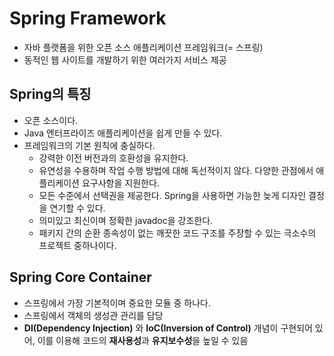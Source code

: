 # Spring Framework
- 자바 플랫폼을 위한 오픈 소스 애플리케이션 프레임워크(= 스프링)
- 동적인 웹 사이트를 개발하기 위한 여러가지 서비스 제공

## Spring의 특징
- 오픈 소스이다.
- Java 엔터프라이즈 애플리케이션을 쉽게 만들 수 있다.
- 프레임워크의 기본 원칙에 충실하다.
    * 강력한 이전 버전과의 호환성을 유지한다.
    * 유연성을 수용하며 작업 수행 방법에 대해 독선적이지 않다. 다양한 관점에서 애플리케이션 요구사항을 지원한다.
    * 모든 수준에서 선택권을 제공한다. Spring을 사용하면 가능한 늦게 디자인 결정을 연기할 수 있다.
    * 의미있고 최신이며 정확한 javadoc을 강조한다.
    * 패키지 간의 순환 종속성이 없는 깨끗한 코드 구조를 주장할 수 있는 극소수의 프로젝트 중하나이다.

## Spring Core Container
- 스프링에서 가장 기본적이며 중요한 모듈 중 하나다.
- 스프링에서 객체의 생성관 관리를 담당
- **DI(Dependency Injection)** 와 **IoC(Inversion of Control)** 개념이 구현되어 있어, 이를 이용해 코드의 **재사용성**과 **유지보수성**을 높일 수 있음
    